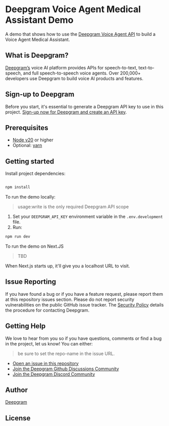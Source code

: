 # Deepgram Voice Agent Medical Assistant Demo

A demo that shows how to use the [Deepgram Voice Agent API]() to build a Voice Agent Medical Assistant.

## What is Deepgram?

[Deepgram’s](https://deepgram.com/) voice AI platform provides APIs for speech-to-text, text-to-speech, and full speech-to-speech voice agents. Over 200,000+ developers use Deepgram to build voice AI products and features.

## Sign-up to Deepgram

Before you start, it's essential to generate a Deepgram API key to use in this project. [Sign-up now for Deepgram and create an API key](https://console.deepgram.com/signup?jump=keys).


## Prerequisites

- [Node v20](https://nodejs.org/en/download/) or higher
- Optional: [yarn](https://classic.yarnpkg.com/en/docs/install)

## Getting started

Install project dependencies:

```sh

npm install

```

To run the demo locally:

>  usage:write is the only required Deepgram API scope

1. Set your `DEEPGRAM_API_KEY` environment variable in the `.env.development` file.
2. Run:

```sh
npm run dev

```

To run the demo on Next.JS

> TBD


When Next.js starts up, it'll give you a localhost URL to visit.

## Issue Reporting

If you have found a bug or if you have a feature request, please report them at this repository issues section. Please do not report security vulnerabilities on the public GitHub issue tracker. The [Security Policy](./SECURITY.md) details the procedure for contacting Deepgram.

## Getting Help

We love to hear from you so if you have questions, comments or find a bug in the project, let us know! You can either:

> be sure to set the repo-name in the issue URL.

- [Open an issue in this repository](https://github.com/deepgram-starters/{repo-name]/issues/new)
- [Join the Deepgram Github Discussions Community](https://github.com/orgs/deepgram/discussions)
- [Join the Deepgram Discord Community](https://discord.gg/xWRaCDBtW4)

## Author

[Deepgram](https://deepgram.com)

## License
